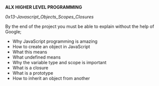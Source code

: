 __ALX HIGHER LEVEL PROGRAMMING__

_0x13-Javascript_Objects_Scopes_Closures_

By the end of the project you must be able to explain without the help of Google; 
*   Why JavaScript programming is amazing
*   How to create an object in JavaScript
*   What this means
*   What undefined means
*   Why the variable type and scope is important
*   What is a closure
*   What is a prototype
*   How to inherit an object from another
